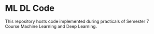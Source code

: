 # ML DL Code

This repository hosts code implemented during practicals of Semester 7 Course Machine Learning and Deep Learning.
